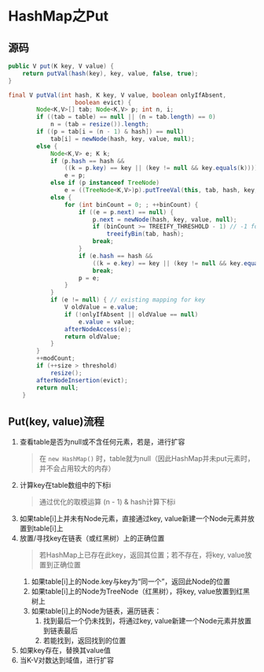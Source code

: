 # HashMap之Put
## 源码
```java
public V put(K key, V value) {
    return putVal(hash(key), key, value, false, true);
}

final V putVal(int hash, K key, V value, boolean onlyIfAbsent,
                   boolean evict) {
        Node<K,V>[] tab; Node<K,V> p; int n, i;
        if ((tab = table) == null || (n = tab.length) == 0)
            n = (tab = resize()).length;
        if ((p = tab[i = (n - 1) & hash]) == null)
            tab[i] = newNode(hash, key, value, null);
        else {
            Node<K,V> e; K k;
            if (p.hash == hash &&
                ((k = p.key) == key || (key != null && key.equals(k))))
                e = p;
            else if (p instanceof TreeNode)
                e = ((TreeNode<K,V>)p).putTreeVal(this, tab, hash, key, value);
            else {
                for (int binCount = 0; ; ++binCount) {
                    if ((e = p.next) == null) {
                        p.next = newNode(hash, key, value, null);
                        if (binCount >= TREEIFY_THRESHOLD - 1) // -1 for 1st
                            treeifyBin(tab, hash);
                        break;
                    }
                    if (e.hash == hash &&
                        ((k = e.key) == key || (key != null && key.equals(k))))
                        break;
                    p = e;
                }
            }
            if (e != null) { // existing mapping for key
                V oldValue = e.value;
                if (!onlyIfAbsent || oldValue == null)
                    e.value = value;
                afterNodeAccess(e);
                return oldValue;
            }
        }
        ++modCount;
        if (++size > threshold)
            resize();
        afterNodeInsertion(evict);
        return null;
    }
```

## Put(key, value)流程
1. 查看table是否为null或不含任何元素，若是，进行扩容
    > 在 `new HashMap()` 时，table就为null（因此HashMap并未put元素时，并不会占用较大的内存）
2. 计算key在table数组中的下标i
    > 通过优化的取模运算 (n - 1) & hash计算下标i
3. 如果table[i]上并未有Node元素，直接通过key, value新建一个Node元素并放置到table[i]上
4. 放置/寻找key在链表（或红黑树）上的正确位置
    > 若HashMap上已存在此key，返回其位置；若不存在，将key, value放置到正确位置
    1. 如果table[i]上的Node.key与key为“同一个”，返回此Node的位置
    2. 如果table[i]上的Node为TreeNode（红黑树），将key, value放置到红黑树上
    3. 如果table[i]上的Node为链表，遍历链表：
        1. 找到最后一个仍未找到，将通过key, value新建一个Node元素并放置到链表最后
        2. 若能找到，返回找到的位置        
5. 如果key存在，替换其value值
6. 当K-V对数达到域值，进行扩容